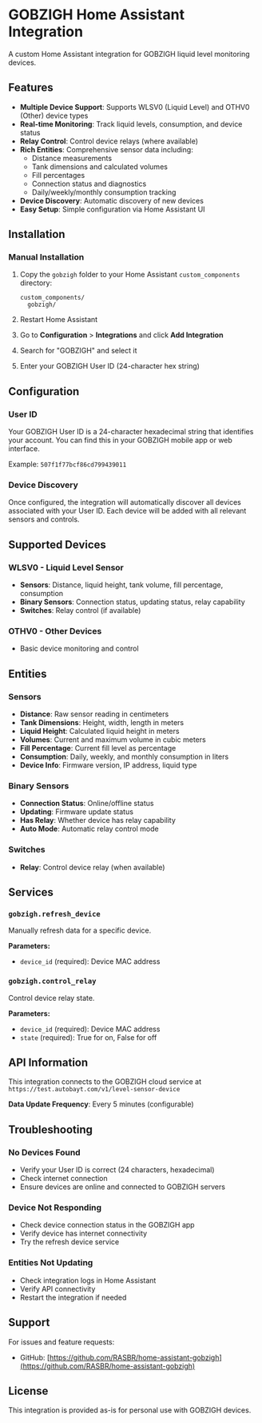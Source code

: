 # GOBZIGH Home Assistant Integration

A custom Home Assistant integration for GOBZIGH liquid level monitoring devices.

## Features

- **Multiple Device Support**: Supports WLSV0 (Liquid Level) and OTHV0 (Other) device types
- **Real-time Monitoring**: Track liquid levels, consumption, and device status
- **Relay Control**: Control device relays (where available)
- **Rich Entities**: Comprehensive sensor data including:
  - Distance measurements
  - Tank dimensions and calculated volumes
  - Fill percentages
  - Connection status and diagnostics
  - Daily/weekly/monthly consumption tracking
- **Device Discovery**: Automatic discovery of new devices
- **Easy Setup**: Simple configuration via Home Assistant UI

## Installation

### Manual Installation

1. Copy the `gobzigh` folder to your Home Assistant `custom_components` directory:
   ```
   custom_components/
     gobzigh/
   ```

2. Restart Home Assistant

3. Go to **Configuration** > **Integrations** and click **Add Integration**

4. Search for "GOBZIGH" and select it

5. Enter your GOBZIGH User ID (24-character hex string)

## Configuration

### User ID
Your GOBZIGH User ID is a 24-character hexadecimal string that identifies your account. You can find this in your GOBZIGH mobile app or web interface.

Example: `507f1f77bcf86cd799439011`

### Device Discovery
Once configured, the integration will automatically discover all devices associated with your User ID. Each device will be added with all relevant sensors and controls.

## Supported Devices

### WLSV0 - Liquid Level Sensor
- **Sensors**: Distance, liquid height, tank volume, fill percentage, consumption
- **Binary Sensors**: Connection status, updating status, relay capability
- **Switches**: Relay control (if available)

### OTHV0 - Other Devices
- Basic device monitoring and control

## Entities

### Sensors
- **Distance**: Raw sensor reading in centimeters
- **Tank Dimensions**: Height, width, length in meters
- **Liquid Height**: Calculated liquid height in meters
- **Volumes**: Current and maximum volume in cubic meters
- **Fill Percentage**: Current fill level as percentage
- **Consumption**: Daily, weekly, and monthly consumption in liters
- **Device Info**: Firmware version, IP address, liquid type

### Binary Sensors
- **Connection Status**: Online/offline status
- **Updating**: Firmware update status
- **Has Relay**: Whether device has relay capability
- **Auto Mode**: Automatic relay control mode

### Switches
- **Relay**: Control device relay (when available)

## Services

### `gobzigh.refresh_device`
Manually refresh data for a specific device.

**Parameters:**
- `device_id` (required): Device MAC address

### `gobzigh.control_relay`
Control device relay state.

**Parameters:**
- `device_id` (required): Device MAC address
- `state` (required): True for on, False for off

## API Information

This integration connects to the GOBZIGH cloud service at `https://test.autobayt.com/v1/level-sensor-device`

**Data Update Frequency**: Every 5 minutes (configurable)

## Troubleshooting

### No Devices Found
- Verify your User ID is correct (24 characters, hexadecimal)
- Check internet connection
- Ensure devices are online and connected to GOBZIGH servers

### Device Not Responding
- Check device connection status in the GOBZIGH app
- Verify device has internet connectivity
- Try the refresh device service

### Entities Not Updating
- Check integration logs in Home Assistant
- Verify API connectivity
- Restart the integration if needed

## Support

For issues and feature requests:
- GitHub: [https://github.com/RASBR/home-assistant-gobzigh](https://github.com/RASBR/home-assistant-gobzigh)

## License

This integration is provided as-is for personal use with GOBZIGH devices.
